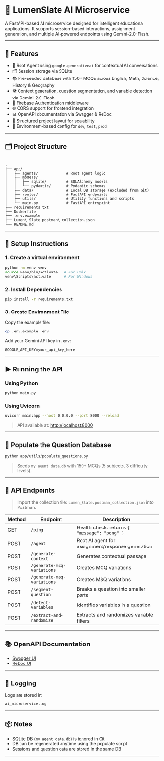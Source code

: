 # 📘 LumenSlate AI Microservice

A FastAPI-based AI microservice designed for intelligent educational applications. It supports session-based interactions, assignment generation, and multiple AI-powered endpoints using Gemini-2.0-Flash.

---

## 🚀 Features

- 🧠 Root Agent using `google.generativeai` for contextual AI conversations
- 🗂️ Session storage via SQLite
- 📚 Pre-seeded database with 150+ MCQs across English, Math, Science, History & Geography
- 🛠️ Context generation, question segmentation, and variable detection via Gemini-2.0-Flash
- 🔐 Firebase Authentication middleware
- 🌐 CORS support for frontend integration
- 📊 OpenAPI documentation via Swagger & ReDoc
- 📁 Structured project layout for scalability
- 📜 Environment-based config for `dev`, `test`, `prod`

---

## 🗂 Project Structure

```

.
├── app/
│   ├── agents/             # Root agent logic
│   ├── models/
│   │   ├── sqlite/         # SQLAlchemy models
│   │   └── pydantic/       # Pydantic schemas
│   ├── data/               # Local DB storage (excluded from Git)
│   ├── routes/             # FastAPI endpoints
│   ├── utils/              # Utility functions and scripts
│   └── main.py             # FastAPI entrypoint
├── requirements.txt
├── Dockerfile
├── .env.example
├── Lumen\_Slate.postman\_collection.json
└── README.md

````

---

## 🧪 Setup Instructions

### 1. Create a virtual environment

```bash
python -m venv venv
source venv/bin/activate   # For Unix
venv\Scripts\activate      # For Windows
````

### 2. Install Dependencies

```bash
pip install -r requirements.txt
```

### 3. Create Environment File

Copy the example file:

```bash
cp .env.example .env
```

Add your Gemini API key in `.env`:

```env
GOOGLE_API_KEY=your_api_key_here
```

---

## ▶️ Running the API

### Using Python

```bash
python main.py
```

### Using Uvicorn

```bash
uvicorn main:app --host 0.0.0.0 --port 8000 --reload
```

> API available at: [http://localhost:8000](http://localhost:8000)

---

## 🧠 Populate the Question Database

```bash
python app/utils/populate_questions.py
```

> Seeds `my_agent_data.db` with 150+ MCQs (5 subjects, 3 difficulty levels).

---

## 📨 API Endpoints

> Import the collection file: `Lumen_Slate.postman_collection.json` into Postman.

| Method | Endpoint                   | Description                                      |
| ------ | -------------------------- | ------------------------------------------------ |
| GET    | `/ping`                    | Health check: returns `{ "message": "pong" }`    |
| POST   | `/agent`                   | Root AI agent for assignment/response generation |
| POST   | `/generate-context`        | Generates contextual passage                     |
| POST   | `/generate-mcq-variations` | Creates MCQ variations                           |
| POST   | `/generate-msq-variations` | Creates MSQ variations                           |
| POST   | `/segment-question`        | Breaks a question into smaller parts             |
| POST   | `/detect-variables`        | Identifies variables in a question               |
| POST   | `/extract-and-randomize`   | Extracts and randomizes variable filters         |

---

## 📚 OpenAPI Documentation

* [Swagger UI](http://localhost:8000/docs)
* [ReDoc UI](http://localhost:8000/redoc)

---

## 📝 Logging

Logs are stored in:

```txt
ai_microservice.log
```

---

## 📦 Notes

* SQLite DB (`my_agent_data.db`) is ignored in Git
* DB can be regenerated anytime using the populate script
* Sessions and question data are stored in the same DB

---